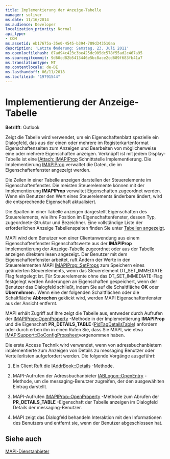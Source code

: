 ```yaml
---
title: Implementierung der Anzeige-Tabelle
manager: soliver
ms.date: 11/16/2014
ms.audience: Developer
localization_priority: Normal
api_type:
- COM
ms.assetid: eb17675a-35e0-4545-b394-789d343510aa
description: 'Letzte �nderung: Samstag, 23. Juli 2011'
ms.openlocfilehash: 07ad94c423c3be425dc905dc578f55ad2c467a95
ms.sourcegitcommit: 9d60cd82b5413446e5bc8ace2cd689f683fb41a7
ms.translationtype: MT
ms.contentlocale: de-DE
ms.lasthandoff: 06/11/2018
ms.locfileid: "19791544"
---
```

# <a name="display-table-implementation"></a>Implementierung der Anzeige-Tabelle

  
  
**Betrifft**: Outlook 
  
Zeigt die Tabelle wird verwendet, um ein Eigenschaftenblatt spezielle ein Dialogfeld, das aus der einen oder mehrere im Registerkartenformat Eigenschaftenseiten zum Anzeigen und Bearbeiten von möglicherweise eine oder mehrere Eigenschaften anzeigen. Verknüpft ist mit jedem Display-Tabelle ist eine [IAttach: IMAPIProp](iattachimapiprop.md) Schnittstelle Implementierung. Die Implementierung [IMAPIProp](imapipropiunknown.md) verwaltet die Daten, die im Eigenschaftenfenster angezeigt werden. 
  
Die Zeilen in einer Tabelle anzeigen darstellen der Steuerelemente im Eigenschaftenfenster. Die meisten Steuerelemente können mit der Implementierung **IMAPIProp** verwaltet Eigenschaften zugeordnet werden. Wenn ein Benutzer den Wert eines Steuerelements änderbare ändert, wird die entsprechende Eigenschaft aktualisiert. 
  
Die Spalten in einer Tabelle anzeigen dargestellt Eigenschaften des Steuerelements, wie ihre Position im Eigenschaftenfenster, dessen Typ, zugeordnete-Struktur und Bezeichner. Eine vollständige Liste der erforderlichen Anzeige Tabellenspalten finden Sie unter [Tabellen angezeigt](display-tables.md).
  
MAPI wird dem Benutzer von einer Clientanwendung aus einem Eigenschaftenfenster Eigenschaftswerte aus der **IMAPIProp** Implementierung der Anzeige-Tabelle zugeordnet oder aus der Tabelle anzeigen direktem lesen angezeigt. Der Benutzer mit dem Eigenschaftenfenster arbeitet, ruft Ändern der Werte in den Steuerelementen MAPI [IMAPIProp::SetProps](imapiprop-setprops.md) zum Speichern eines geänderten Steuerelements, wenn das Steuerelement DT_SET_IMMEDIATE Flag festgelegt ist. Für Steuerelemente ohne das DT_SET_IMMEDIATE-Flag festgelegt werden Änderungen an Eigenschaften gespeichert, wenn der Benutzer das Dialogfeld schließt, indem Sie auf die Schaltfläche **OK** oder **Übernehmen** . Wenn eine der folgenden Schaltflächen oder die Schaltfläche **Abbrechen** geklickt wird, werden MAPI Eigenschaftenfenster aus der Ansicht entfernt. 
  
MAPI erhält Zugriff auf Ihre zeigt die Tabelle aus, entweder durch Aufrufen der [IMAPIProp::OpenProperty](imapiprop-openproperty.md) -Methode in der Implementierung **IMAPIProp** und die Eigenschaft **PR_DETAILS_TABLE** ([PidTagDetailsTable](pidtagdetailstable-canonical-property.md)) anfordern oder durch erben ihn in einen Rufen Sie, dass Sie MAPI, wie etwa [IMAPISupport::DoConfigPropsheet](imapisupport-doconfigpropsheet.md)vorgenommen haben.
  
Die erste Access Technik wird verwendet, wenn von adressbuchanbietern implementierte zum Anzeigen von Details zu messaging Benutzer oder Verteilerlisten aufgefordert werden. Die folgende Vorgänge ausgeführt:
  
1. Ein Client Ruft die [IAddrBook::Details](iaddrbook-details.md) -Methode. 
    
2. MAPI-Aufrufen der Adressbuchanbieter [IABLogon::OpenEntry](iablogon-openentry.md) -Methode, um die messaging-Benutzer zugreifen, der den ausgewählten Eintrag darstellt. 
    
3. MAPI-Aufrufen [IMAPIProp::OpenProperty](imapiprop-openproperty.md) -Methode zum Abrufen der **PR_DETAILS_TABLE** -Eigenschaft der Tabelle anzeigen im Dialogfeld Details der messaging-Benutzer. 
    
4. MAPI zeigt das Dialogfeld behandeln Interaktion mit den Informationen des Benutzers und entfernt sie, wenn der Benutzer abgeschlossen hat. 
    
## <a name="see-also"></a>Siehe auch



[MAPI-Dienstanbieter](mapi-service-providers.md)

